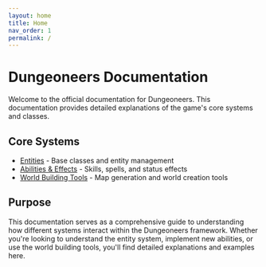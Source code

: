 ```yaml
---
layout: home
title: Home
nav_order: 1
permalink: /
---
```


# Dungeoneers Documentation
Welcome to the official documentation for Dungeoneers. This documentation provides detailed explanations of the game's core systems and classes.

## Core Systems
- [Entities](./systems/entities/) - Base classes and entity management
- [Abilities & Effects](./systems/abilities-effects/) - Skills, spells, and status effects
- [World Building Tools](./systems/world-builder-tools/) - Map generation and world creation tools

## Purpose
This documentation serves as a comprehensive guide to understanding how different systems interact within the Dungeoneers framework. Whether you're looking to understand the entity system, implement new abilities, or use the world building tools, you'll find detailed explanations and examples here.